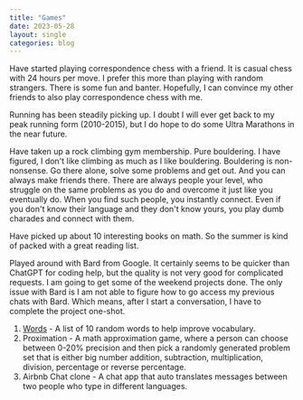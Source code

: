 ```yaml
---
title: "Games"
date: 2023-05-28
layout: single
categories: blog
---
```

Have started playing correspondence chess with a friend. It is casual chess with 24 hours per move. I prefer this more than playing with random strangers. There is some fun and banter. Hopefully, I can convince my other friends to also play correspondence chess with me.

Running has been steadily picking up. I doubt I will ever get back to my peak running form (2010-2015), but I do hope to do some Ultra Marathons in the near future. 

Have taken up a rock climbing gym membership. Pure bouldering. I have figured, I don't like climbing as much as I like bouldering. Bouldering is non-nonsense. Go there alone, solve some problems and get out. And you can always make friends there. There are always people your level, who struggle on the same problems as you do and overcome it just like you eventually do. When you find such people, you instantly connect. Even if you don't know their language and they don't know yours, you play dumb charades and connect with them. 

Have picked up about 10 interesting books on math. So the summer is kind of packed with a great reading list. 

Played around with Bard from Google. It certainly seems to be quicker than ChatGPT for coding help, but the quality is not very good for complicated requests. I am going to get some of the weekend projects done. The only issue with Bard is I am not able to figure how to go access my previous chats with Bard. Which means, after I start a conversation, I have to complete the project one-shot.

1. [Words](https://www.gapp.in/words/) - A list of 10 random words to help improve vocabulary. 
2. Proximation - A math approximation game, where a person can choose between 0-20% precision and then pick a randomly generated problem set that is either big number addition, subtraction, multiplication, division, percentage or reverse percentage. 
3. Airbnb Chat clone - A chat app that auto translates messages between two people who type in different languages.

